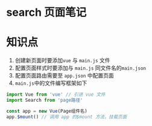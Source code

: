 # search 页面笔记

# 知识点
1. 创建新页面时要添加`vue` 与 `main.js` 文件
2. 配置页面样式时要添加与 `main.js` 同文件名的`main.json`
3. 配置页面路由需要至 `app.json` 中配置页面
3. `main.js`中的文件编写框架如下
```javascript
import Vue from 'vue' // 引进 vue 文件
import Search from 'page路径'

const app = new Vue(Page组件名)
app.$mount() // 调用 app 的$mount 方法，挂载页面
```
